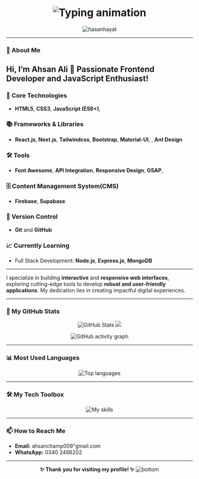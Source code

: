<h1 align="center">
  <img src="https://readme-typing-svg.demolab.com?font=Fira+Code&size=32&duration=2000&pause=1000&color=34F5FF&center=true&vCenter=true&multiline=true&width=900&height=100&lines=Hi%2C+I'm+Ahsan!;A+Frontend+Developer+%7C+Backend+Developer" alt="Typing animation" />
</h1>  

<div align="center">


 <img src="https://komarev.com/ghpvc/?username=Ahsan&label=Profile%20views&color=0e75b6&style=flat" alt="hasanhayat" />

<!--[![committers.top badge](https://user-badge.committers.top/pakistan/hasanhayat.svg)](https://user-badge.committers.top/pakistan/hasanhayat)-->
</div>

---

### 👋 About Me

## Hi, I’m Ahsan  Ali 👋 Passionate Frontend Developer and JavaScript Enthusiast!

### 🚀 Core Technologies
- **HTML5**, **CSS3**, **JavaScript (ES6+)**, 

### 📚 Frameworks & Libraries
- **React.js**, **Next.js**, **Tailwindcss**, **Bootstrap**, **Material-UI**, , **Ant Design**

### 🛠️ Tools
- **Font Awesome**, **API Integration**, **Responsive Design**, **GSAP**,

### 🗄️ Content Management System(CMS)
- **Firebase**, **Supabase**

### 📂 Version Control
- **Git** and **GitHub**

### 📈 Currently Learning
- Full Stack Development: **Node.js**, **Express.js**, **MongoDB**

---

I specialize in building **interactive** and **responsive web interfaces**, exploring cutting-edge tools to develop **robust and user-friendly applications**. My dedication lies in creating impactful digital experiences.

---

### 🌟 My GitHub Stats

<p align="center">
<img src="https://github-readme-stats.vercel.app/api?username=Ayankhurt&theme=github_dark&show_icons=true" alt="GitHub Stats" />
<img src="http://github-readme-streak-stats.herokuapp.com?user=Ayankhurtt&theme=dark&background=000000"/>
<!-- <img src="https://streak-stats.demolab.com?user=hasanhayat&theme=radical" alt="GitHub streak" />-->
</p>

<p align="center">
  <img src="https://github-readme-activity-graph.vercel.app/graph?username=hasanhayat&theme=github-compact" alt="GitHub activity graph" />
</p>

---

### 📊 Most Used Languages
<p align="center">
  <img src="https://github-readme-stats.vercel.app/api/top-langs/?username=hasanhayat&layout=compact&theme=radical&exclude_repo=Tips-tools" alt="Top languages" />
</p>

---

### 🛠️ My Tech Toolbox

<p align="center">
  <img src="https://skillicons.dev/icons?i=html,css,materialui,jquery,js,ts,react,nextjs,vite,netlify,vercel,tailwindcss,bootstrap,git,github,firebase,appwrite,supabase,npm,nodejs,mongodb" alt="My skills" />
</p>

---

### 📫 How to Reach Me

- **Email:** ahsanchamp009"gmail.com
- **WhatsApp:** 0340 2466202

---

<p align="center">
   <strong>✨ Thank you for visiting my profile! ✨</strong>
  <img src="https://raw.githubusercontent.com/bornmay/bornmay/Update/svg/Bottom.svg" alt="bottom" />
</p>
